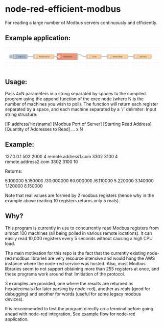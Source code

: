 # node-red-efficient-modbus
For reading a large number of Modbus servers continuously and efficiently.

## Example application:

![alt text](https://github.com/Eze-DP/node-red-efficient-modbus/blob/main/example.png?raw=true)

## Usage:

Pass 4xN parameters in a string separated by spaces to the compiled program using the append function of the exec node (where N is the number of machines you wish to poll). The function will return each register separated by a space, and each machine separated by a '/' delimiter: Input string structure: 

[IP address/Hostname] [Modbus Port of Server] [Starting Read Address] [Quantity of Addresses to Read] ... x N

## Example:

127.0.0.1 502 2000 4 remote.address1.com 3302 3100 4 remote.address2.com 3302 3100 10

Returns: 

5.100000 5.150000 /30.000000 60.000000 /6.110000 5.220000 3.140000 1.120000 8.150000

Note that real values are formed by 2 modbus registers (hence why in the example above reading 10 registers returns only 5 reals).

## Why?

This program is currently in use to concurrently read Modbus registers from almost 100 machines (all being polled in various remote locations). It can easily read 10,000 registers every 5 seconds without causing a high CPU load. 

The main motivation for this repo is the fact that the currently existing node-red modbus libraries are very resource intensive and would hang the AWS instance where the node-red service was hosted. Also, most Modbus libraries seem to not support obtaining more than 255 registers at once, and these programs work around that limitiation of the protocol.  

3 examples are provided, one where the results are returned as hexadecimals (for later parsing by node-red), another as reals (good for debugging) and another for words (useful for some legacy modbus devices). 

It is recommended to test the program directly on a terminal before going ahead with node-red integration. See example flow for node-red application.
